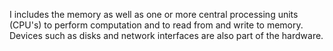 I includes the memory as well as one or more central processing units (CPU's) to perform computation and to read from and write to memory. 
Devices such as disks and network interfaces are also part of the hardware.